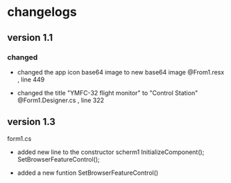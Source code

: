 # changelogs

## version 1.1

### changed

- changed the app icon base64 image to new base64 image
  @From1.resx , line 449

- changed the title "YMFC-32 flight monitor" to "Control Station"
  @Form1.Designer.cs , line 322

## version 1.3

form1.cs

- added new line to the constructor scherm1
  InitializeComponent();
  SetBrowserFeatureControl();

- added a new funtion SetBrowserFeatureControl()
